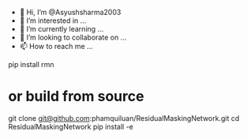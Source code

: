 - 👋 Hi, I’m @Asyushsharma2003
- 👀 I’m interested in ...
- 🌱 I’m currently learning ...
- 💞️ I’m looking to collaborate on ...
- 📫 How to reach me ...

<!---
Asyushsharma2003/Asyushsharma2003 is a ✨ special ✨ repository because its `README.md` (this file) appears on your GitHub profile.
You can click the Preview link to take a look at your changes.
--->

pip install rmn

# or build from source

git clone git@github.com:phamquiluan/ResidualMaskingNetwork.git
cd ResidualMaskingNetwork
pip install -e 
